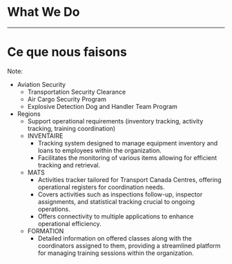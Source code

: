 # What We Do 
----
# Ce que nous faisons <!-- .element: class="r-fit-text" -->

Note:
- Aviation Security
  - Transportation Security Clearance
  - Air Cargo Security Program
  - Explosive Detection Dog and Handler Team Program
- Regions
  - Support operational requirements (inventory tracking, activity tracking, training coordination)
  - INVENTAIRE
    - Tracking system designed to manage equipment inventory and loans to employees within the organization. 
    - Facilitates the monitoring of various items allowing for efficient tracking and retrieval. 
  - MATS
    - Activities tracker tailored for Transport Canada Centres, offering operational registers for coordination needs.
    - Covers activities such as inspections follow-up, inspector assignments, and statistical tracking crucial to ongoing operations.
    - Offers connectivity to multiple applications to enhance operational efficiency. 
  - FORMATION 
    - Detailed information on offered classes along with the coordinators assigned to them, providing a streamlined platform for managing training sessions within the organization.
